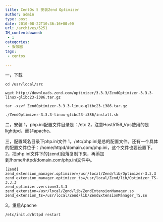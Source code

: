 ```yaml
---
title: CentOs 5 安装Zend Optimizer
author: admin
type: post
date: 2010-08-22T10:36:16+00:00
url: /archives/5251
IM_contentdowned:
 - 1
categories:
 - 服务器
tags:
 - centos

---
```

一，下载

```
cd /usr/local/src

wget http://downloads.zend.com/optimizer/3.3.3/ZendOptimizer-3.3.3-linux-glibc23-i386.tar.gz

tar -xzvf ZendOptimizer-3.3.3-linux-glibc23-i386.tar.gz

./ZendOptimizer-3.3.3-linux-glibc23-i386/install.sh
```



二，安装
1，php.ini配置文件目录是：/etc
2，注意Host5156_Vps使用的是lighttpd，而非apache。

三，配置域名目录下php.ini文件
1，/etc/php.ini是总的配置文件。还有一个具体的配置文件位于：/home/httpd/domain.com/php.ini，这个文件也要设置下。
2，把php.ini文件下的[zend]段落复制下来，再添加到/home/httpd/domain.com/php.ini文件中。

```
[Zend]
zend_extension_manager.optimizer=/usr/local/Zend/lib/Optimizer-3.3.3
zend_extension_manager.optimizer_ts=/usr/local/Zend/lib/Optimizer_TS-3.3.3
zend_optimizer.version=3.3.3
zend_extension=/usr/local/Zend/lib/ZendExtensionManager.so
zend_extension_ts=/usr/local/Zend/lib/ZendExtensionManager_TS.so
```



3，重启Apache

`/etc/init.d/httpd restart`
